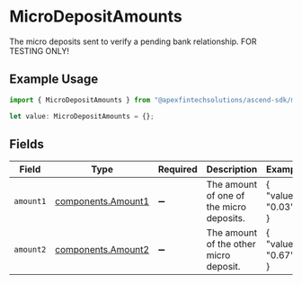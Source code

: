 # MicroDepositAmounts

The micro deposits sent to verify a pending bank relationship. FOR TESTING ONLY!

## Example Usage

```typescript
import { MicroDepositAmounts } from "@apexfintechsolutions/ascend-sdk/models/components";

let value: MicroDepositAmounts = {};
```

## Fields

| Field                                                    | Type                                                     | Required                                                 | Description                                              | Example                                                  |
| -------------------------------------------------------- | -------------------------------------------------------- | -------------------------------------------------------- | -------------------------------------------------------- | -------------------------------------------------------- |
| `amount1`                                                | [components.Amount1](../../models/components/amount1.md) | :heavy_minus_sign:                                       | The amount of one of the micro deposits.                 | {<br/>"value": "0.03"<br/>}                              |
| `amount2`                                                | [components.Amount2](../../models/components/amount2.md) | :heavy_minus_sign:                                       | The amount of the other micro deposit.                   | {<br/>"value": "0.67"<br/>}                              |